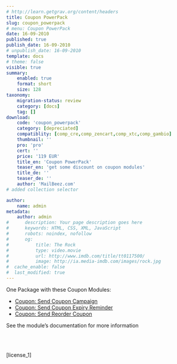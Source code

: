 ```yaml
---
# http://learn.getgrav.org/content/headers
title: Coupon PowerPack
slug: coupon_powerpack
# menu: Coupon PowerPack
date: 16-09-2010
published: true
publish_date: 16-09-2010
# unpublish_date: 16-09-2010
template: docs
# theme: false
visible: true
summary:
    enabled: true
    format: short
    size: 128
taxonomy:
    migration-status: review
    category: [docs]
    tag: []
download:
    code: 'coupon_powerpack'
    category: [depreciated]
    compatiblity: [comp_cre,comp_zencart,comp_xtc,comp_gambio]
    thumbnail: ''
    pro: 'pro'
    cert: ''
    price: '119 EUR'
    title_en: 'Coupon PowerPack'
    teaser_en: 'get some discount on coupon modules'
    title_de: ''
    teaser_de: ''
    author: 'MailBeez.com'
# added collection selector

author:
    name: admin
metadata:
    author: admin
#      description: Your page description goes here
#      keywords: HTML, CSS, XML, JavaScript
#      robots: noindex, nofollow
#      og:
#          title: The Rock
#          type: video.movie
#          url: http://www.imdb.com/title/tt0117500/
#          image: http://ia.media-imdb.com/images/rock.jpg
#  cache_enable: false
#  last_modified: true
---
```


One Package with these Coupon Modules:

- [Coupon: Send Coupon Campaign](http://localhost/wordpress_mailbeez_EOL/documentation/mailbeez/coupon-send-coupon-campaign/)
- [Coupon: Send Coupon Expiry Reminder](http://localhost/wordpress_mailbeez_EOL/documentation/mailbeez/coupon-expiry-reminder/)
- [Coupon: Send Reorder Coupon](http://localhost/wordpress_mailbeez_EOL/documentation/mailbeez/coupon_reorder/)

See the module’s documentation for more information

 

   
 [license\_1]
